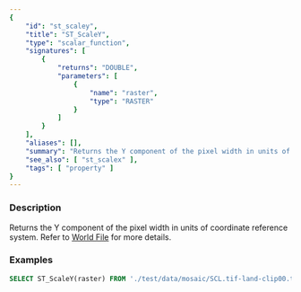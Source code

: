 ```yaml
---
{
    "id": "st_scaley",
    "title": "ST_ScaleY",
    "type": "scalar_function",
    "signatures": [
        {
            "returns": "DOUBLE",
            "parameters": [
                {
                    "name": "raster",
                    "type": "RASTER"
                }
            ]
        }
    ],
    "aliases": [],
    "summary": "Returns the Y component of the pixel width in units of coordinate reference system",
    "see_also": [ "st_scalex" ],
    "tags": [ "property" ]
}
---
```


### Description

Returns the Y component of the pixel width in units of coordinate reference system.
Refer to [World File](https://en.wikipedia.org/wiki/World_file) for more details.

### Examples

```sql
SELECT ST_ScaleY(raster) FROM './test/data/mosaic/SCL.tif-land-clip00.tiff';
```
